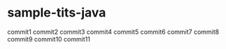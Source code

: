 # sample-tits-java

commit1
commit2
commit3
commit4
commit5
commit6
commit7
commit8
commit9
commit10
commit11

